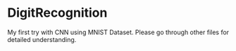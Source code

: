 # DigitRecognition
My first try with CNN using MNIST Dataset.
Please go through other files for detailed understanding.
